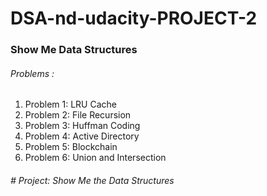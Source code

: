 # DSA-nd-udacity-PROJECT-2
### Show Me Data Structures
###### Problems :  
 1. Problem 1: LRU Cache  
 2. Problem 2: File Recursion  
 3. Problem 3: Huffman Coding  
 4. Problem 4: Active Directory  
 5. Problem 5: Blockchain  
 6. Problem 6: Union and Intersection 
   
 ###### # Project: Show Me the Data Structures  
 
